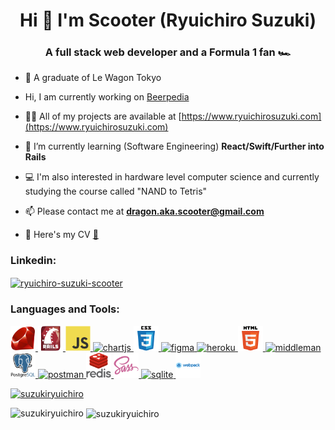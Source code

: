 <h1 align="center">Hi 👋 I'm Scooter (Ryuichiro Suzuki)</h1>
<h3 align="center">A full stack web developer and a Formula 1 fan 🏎</h3>

- 🚌 A graduate of Le Wagon Tokyo

- Hi, I am currently working on [Beerpedia](https://github.com/SuzukiRyuichiro/Beerpedia)

- 👨‍💻 All of my projects are available at [https://www.ryuichirosuzuki.com](https://www.ryuichirosuzuki.com)

- 🌱 I’m currently learning (Software Engineering) **React/Swift/Further into Rails**

- 💻 I'm also interested in hardware level computer science and currently studying the course called "NAND to Tetris"

- 📫 Please contact me at **dragon.aka.scooter@gmail.com**

- 📄 Here's my CV [🔗](https://drive.google.com/file/d/1SEA3QYDMAWH8Cfx5mmeBBuYsX08LYbUz/view?usp=sharing)

<h3 align="left">Linkedin:</h3>
<p align="left">
<a href="https://linkedin.com/in/ryuichiro-suzuki-scooter" target="blank"><img align="center" src="https://cdn.jsdelivr.net/npm/simple-icons@3.0.1/icons/linkedin.svg" alt="ryuichiro-suzuki-scooter" height="30" width="40" /></a>
</p>

<h3 align="left">Languages and Tools:</h3>
<p align="left"> <a href="https://www.ruby-lang.org/en/" target="_blank"> <img src="https://raw.githubusercontent.com/devicons/devicon/master/icons/ruby/ruby-original.svg" alt="ruby" width="40" height="40"/> </a> <a href="https://rubyonrails.org" target="_blank"> <img src="https://raw.githubusercontent.com/devicons/devicon/master/icons/rails/rails-original-wordmark.svg" alt="rails" width="40" height="40"/> </a> <a href="https://developer.mozilla.org/en-US/docs/Web/JavaScript" target="_blank"> <img src="https://raw.githubusercontent.com/devicons/devicon/master/icons/javascript/javascript-original.svg" alt="javascript" width="40" height="40"/> </a> <a href="https://www.chartjs.org" target="_blank"> <img src="https://www.chartjs.org/media/logo-title.svg" alt="chartjs" width="40" height="40"/> </a> <a href="https://www.w3schools.com/css/" target="_blank"> <img src="https://raw.githubusercontent.com/devicons/devicon/master/icons/css3/css3-original-wordmark.svg" alt="css3" width="40" height="40"/> </a> <a href="https://www.figma.com/" target="_blank"> <img src="https://www.vectorlogo.zone/logos/figma/figma-icon.svg" alt="figma" width="40" height="40"/> </a> <a href="https://heroku.com" target="_blank"> <img src="https://www.vectorlogo.zone/logos/heroku/heroku-icon.svg" alt="heroku" width="40" height="40"/> </a> <a href="https://www.w3.org/html/" target="_blank"> <img src="https://raw.githubusercontent.com/devicons/devicon/master/icons/html5/html5-original-wordmark.svg" alt="html5" width="40" height="40"/> </a>  <a href="https://middlemanapp.com/" target="_blank"> <img src="https://raw.githubusercontent.com/leungwensen/svg-icon/b84b3f3a3da329b7c1d02346865f8e98beb05413/dist/svg/logos/middleman.svg" alt="middleman" width="40" height="40"/> </a> <a href="https://www.postgresql.org" target="_blank"> <img src="https://raw.githubusercontent.com/devicons/devicon/master/icons/postgresql/postgresql-original-wordmark.svg" alt="postgresql" width="40" height="40"/> </a> <a href="https://postman.com" target="_blank"> <img src="https://www.vectorlogo.zone/logos/getpostman/getpostman-icon.svg" alt="postman" width="40" height="40"/> </a>  <a href="https://redis.io" target="_blank"> <img src="https://raw.githubusercontent.com/devicons/devicon/master/icons/redis/redis-original-wordmark.svg" alt="redis" width="40" height="40"/> </a> <a href="https://sass-lang.com" target="_blank"> <img src="https://raw.githubusercontent.com/devicons/devicon/master/icons/sass/sass-original.svg" alt="sass" width="40" height="40"/> </a> <a href="https://www.sqlite.org/" target="_blank"> <img src="https://www.vectorlogo.zone/logos/sqlite/sqlite-icon.svg" alt="sqlite" width="40" height="40"/> </a> <a href="https://webpack.js.org" target="_blank"> <img src="https://raw.githubusercontent.com/devicons/devicon/d00d0969292a6569d45b06d3f350f463a0107b0d/icons/webpack/webpack-original-wordmark.svg" alt="webpack" width="40" height="40"/> </a> </p>

<p align="left"> <a href="https://github.com/ryo-ma/github-profile-trophy"><img src="https://github-profile-trophy.vercel.app/?username=suzukiryuichiro" alt="suzukiryuichiro" /></a> </p>
<p><img align="left" src="https://github-readme-stats.vercel.app/api/top-langs?username=suzukiryuichiro&show_icons=true&locale=en&layout=compact" alt="suzukiryuichiro" /></p>

<p>&nbsp;<img align="center" src="https://github-readme-stats.vercel.app/api?username=suzukiryuichiro&show_icons=true&locale=en" alt="suzukiryuichiro" /></p>
